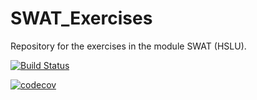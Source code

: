 # SWAT_Exercises
Repository for the exercises in the module SWAT (HSLU).

[![Build Status](https://travis-ci.com/markuskaufmann/SWAT_Exercises.svg?branch=master)](https://travis-ci.com/markuskaufmann/SWAT_Exercises)

[![codecov](https://codecov.io/gh/markuskaufmann/SWAT_Exercises/branch/master/graph/badge.svg)](https://codecov.io/gh/markuskaufmann/SWAT_Exercises)
